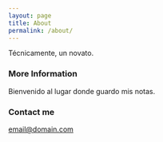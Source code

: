 ```yaml
---
layout: page
title: About
permalink: /about/
---
```


Técnicamente, un novato.

### More Information

Bienvenido al lugar donde guardo mis notas.

### Contact me

[email@domain.com](mailto:email@domain.com)
